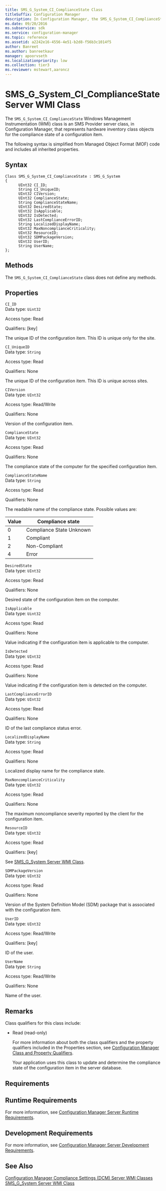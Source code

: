 ```yaml
---
title: SMS_G_System_CI_ComplianceState Class
titleSuffix: Configuration Manager
description: In Configuration Manager, the SMS_G_System_CI_ComplianceState Windows Management Instrumentation class is an SMS Provider server class that represents hardware inventory class objects for the compliance state of a configuration item.
ms.date: 09/20/2016
ms.subservice: sdk
ms.service: configuration-manager
ms.topic: reference
ms.assetid: a2242e16-4556-4e51-b2d8-f56b3c1014f5
author: Banreet
ms.author: banreetkaur
manager: apoorvseth
ms.localizationpriority: low
ms.collection: tier3
ms.reviewer: mstewart,aaroncz 
---
```

# SMS_G_System_CI_ComplianceState Server WMI Class
The `SMS_G_System_CI_ComplianceState` Windows Management Instrumentation (WMI) class is an SMS Provider server class, in Configuration Manager, that represents hardware inventory class objects for the compliance state of a configuration item.  

 The following syntax is simplified from Managed Object Format (MOF) code and includes all inherited properties.  

## Syntax  

```  
Class SMS_G_System_CI_ComplianceState : SMS_G_System  
{  
      UInt32 CI_ID;  
      String CI_UniqueID;   
      UInt32 CIVersion;  
      UInt32 ComplianceState;  
      String ComplianceStateName;  
      UInt32 DesiredState;  
      UInt32 IsApplicable;  
      UInt32 IsDetected;  
      UInt32 LastComplianceErrorID;  
      String LocalizedDisplayName;   
      UInt32 MaxNoncomplianceCriticality;  
      UInt32 ResourceID;  
      UInt32 SDMPackageVersion;   
      UInt32 UserID;  
      String UserName;  
};  
```  

## Methods  
 The `SMS_G_System_CI_ComplianceState` class does not define any methods.  

## Properties  
 `CI_ID`  
 Data type: `Uint32`  

 Access type: Read  

 Qualifiers: [key]  

 The unique ID of the configuration item. This ID is unique only for the site.  

 `CI_UniqueID`  
 Data type: `String`  

 Access type: Read  

 Qualifiers: None  

 The unique ID of the configuration item. This ID is unique across sites.  

 `CIVersion`  
 Data type: `UInt32`  

 Access type: Read/Write  

 Qualifiers: None  

 Version of the configuration item.  

 `ComplianceState`  
 Data type: `UInt32`  

 Access type: Read  

 Qualifiers: None  

 The compliance state of the computer for the specified configuration item.  

 `ComplianceStateName`  
 Data type: `String`  

 Access type: Read  

 Qualifiers: None  

 The readable name of the compliance state. Possible values are:  

|Value|Compliance state|  
|-|-|  
|0|Compliance State Unknown|  
|1|Compliant|  
|2|Non-Compliant|  
|4|Error|  

 `DesiredState`  
 Data type: `UInt32`  

 Access type: Read  

 Qualifiers: None  

 Desired state of the configuration item on the computer.  

 `IsApplicable`  
 Data type: `Uint32`  

 Access type: Read  

 Qualifiers: None  

 Value indicating if the configuration item is applicable to the computer.  

 `IsDetected`  
 Data type: `UInt32`  

 Access type: Read  

 Qualifiers: None  

 Value indicating if the configuration item is detected on the computer.  

 `LastComplianceErrorID`  
 Data type: `UInt32`  

 Access type: Read  

 Qualifiers: None  

 ID of the last compliance status error.  

 `LocalizedDisplayName`  
 Data type: `String`  

 Access type: Read  

 Qualifiers: None  

 Localized display name for the compliance state.  

 `MaxNoncomplianceCriticality`  
 Data type: `UInt32`  

 Access type: Read  

 Qualifiers: None  

 The maximum noncompliance severity reported by the client for the configuration item.  

 `ResourceID`  
 Data type: `UInt32`  

 Access type: Read  

 Qualifiers: [key]  

 See [SMS_G_System Server WMI Class](../../../develop/reference/core/clients/manage/sms_g_system_system-server-wmi-class.md).  

 `SDMPackageVersion`  
 Data type: `UInt32`  

 Access type: Read  

 Qualifiers: None  

 Version of the System Definition Model (SDM) package that is associated with the configuration item.  

 `UserID`  
 Data type: `UInt32`  

 Access type: Read/Write  

 Qualifiers: [key]  

 ID of the user.  

 `UserName`  
 Data type: `String`  

 Access type: Read/Write  

 Qualifiers: None  

 Name of the user.  

## Remarks  
 Class qualifiers for this class include:  

- Read (read-only)  

  For more information about both the class qualifiers and the property qualifiers included in the Properties section, see [Configuration Manager Class and Property Qualifiers](../../../develop/reference/misc/class-and-property-qualifiers.md).  

  Your application uses this class to update and determine the compliance state of the configuration item in the server database.  

## Requirements  

## Runtime Requirements  
 For more information, see [Configuration Manager Server Runtime Requirements](../../../develop/core/reqs/server-runtime-requirements.md).  

## Development Requirements  
 For more information, see [Configuration Manager Server Development Requirements](../../../develop/core/reqs/server-development-requirements.md).  

## See Also  
 [Configuration Manager Compliance Settings (DCM) Server WMI Classes](../../../develop/reference/compliance/compliance-settings-dcm-server-wmi-classes.md)   
 [SMS_G_System Server WMI Class](../../../develop/reference/core/clients/manage/sms_g_system_system-server-wmi-class.md)
